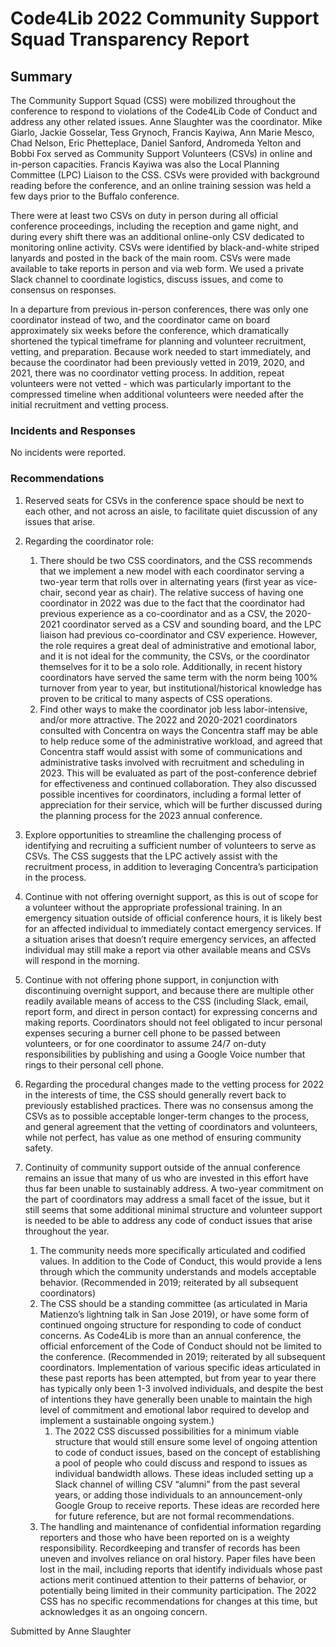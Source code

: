 # Code4Lib 2022 Community Support Squad Transparency Report

## Summary

The Community Support Squad (CSS) were mobilized throughout the conference to respond to violations of the Code4Lib Code of Conduct and address any other related issues. Anne Slaughter was the coordinator. Mike Giarlo, Jackie Gosselar, Tess Grynoch, Francis Kayiwa, Ann Marie Mesco, Chad Nelson, Eric Phetteplace, Daniel Sanford, Andromeda Yelton and Bobbi Fox served as Community Support Volunteers (CSVs) in online and in-person capacities. Francis Kayiwa was also the Local Planning Committee (LPC) Liaison to the CSS. CSVs were provided with background reading before the conference, and an online training session was held a few days prior to the Buffalo conference.

There were at least two CSVs on duty in person during all official conference proceedings, including the reception and game night, and during every shift there was an additional online-only CSV dedicated to monitoring online activity. CSVs were identified by black-and-white striped lanyards and posted in the back of the main room. CSVs were made available to take reports in person and via web form. We used a private Slack channel to coordinate logistics, discuss issues, and come to consensus on responses.

In a departure from previous in-person conferences, there was only one coordinator instead of two, and the coordinator came on board approximately six weeks before the conference, which dramatically shortened the typical timeframe for planning and volunteer recruitment, vetting, and preparation. Because work needed to start immediately, and because the coordinator had been previously vetted in 2019, 2020, and 2021, there was no coordinator vetting process. In addition, repeat volunteers were not vetted - which was particularly important to the compressed timeline when additional volunteers were needed after the initial recruitment and vetting process.

### Incidents and Responses

No incidents were reported.

### Recommendations

1. Reserved seats for CSVs in the conference space should be next to each other, and not across an aisle, to facilitate quiet discussion of any issues that arise.

2. Regarding the coordinator role:
    1. There should be two CSS coordinators, and the CSS recommends that we implement a new model with each coordinator serving a two-year term that rolls over in alternating years (first year as vice-chair, second year as chair). The relative success of having one coordinator in 2022 was due to the fact that the coordinator had previous experience as a co-coordinator and as a CSV, the 2020-2021 coordinator served as a CSV and sounding board, and the LPC liaison had previous co-coordinator and CSV experience. However, the role requires a great deal of administrative and emotional labor, and it is not ideal for the community, the CSVs, or the coordinator themselves for it to be a solo role. Additionally, in recent history coordinators have served the same term with the norm being 100% turnover from year to year, but institutional/historical knowledge has proven to be critical to many aspects of CSS operations.
    2. Find other ways to make the coordinator job less labor-intensive, and/or more attractive. The 2022 and 2020-2021 coordinators consulted with Concentra on ways the Concentra staff may be able to help reduce some of the administrative workload, and agreed that Concentra staff would assist with some of communications and administrative tasks involved with recruitment and scheduling in 2023. This will be evaluated as part of the post-conference debrief for effectiveness and continued collaboration. They also discussed possible incentives for coordinators, including a formal letter of appreciation for their service, which will be further discussed during the planning process for the 2023 annual conference.
3. Explore opportunities to streamline the challenging process of identifying and recruiting a sufficient number of volunteers to serve as CSVs. The CSS suggests that the LPC actively assist with the recruitment process, in addition to leveraging Concentra’s participation in the process.
4. Continue with not offering overnight support, as this is out of scope for a volunteer without the appropriate professional training. In an emergency situation outside of official conference hours, it is likely best for an affected individual to immediately contact emergency services. If a situation arises that doesn’t require emergency services, an affected individual may still make a report via other available means and CSVs will respond in the morning.
5. Continue with not offering phone support, in conjunction with discontinuing overnight support, and because there are multiple other readily available means of access to the CSS (including Slack, email, report form, and direct in person contact) for expressing concerns and making reports. Coordinators should not feel obligated to incur personal expenses securing a burner cell phone to be passed between volunteers, or for one coordinator to assume 24/7 on-duty responsibilities by publishing and using a Google Voice number that rings to their personal cell phone.
6. Regarding the procedural changes made to the vetting process for 2022 in the interests of time, the CSS should generally revert back to previously established practices. There was no consensus among the CSVs as to possible acceptable longer-term changes to the process, and general agreement that the vetting of coordinators and volunteers, while not perfect, has value as one method of ensuring community safety.
7. Continuity of community support outside of the annual conference remains an issue that many of us who are invested in this effort have thus far been unable to sustainably address. A two-year commitment on the part of coordinators may address a small facet of the issue, but it still seems that some additional minimal structure and volunteer support is needed to be able to address any code of conduct issues that arise throughout the year.
    1. The community needs more specifically articulated and codified values. In addition to the Code of Conduct, this would provide a lens through which the community understands and models acceptable behavior. (Recommended in 2019; reiterated by all subsequent coordinators)
    2. The CSS should be a standing committee (as articulated in Maria Matienzo’s lightning talk in San Jose 2019), or have some form of continued ongoing structure for responding to code of conduct concerns. As Code4Lib is more than an annual conference, the official enforcement of the Code of Conduct should not be limited to the conference. (Recommended in 2019; reiterated by all subsequent coordinators. Implementation of various specific ideas articulated in these past reports has been attempted, but from year to year there has typically only been 1-3 involved individuals, and despite the best of intentions they have generally been unable to maintain the high level of commitment and emotional labor required to develop and implement a sustainable ongoing system.)
        1. The 2022 CSS discussed possibilities for a minimum viable structure that would still ensure some level of ongoing attention to code of conduct issues, based on the concept of establishing a pool of people who could discuss and respond to issues as individual bandwidth allows. These ideas included setting up a Slack channel of willing CSV “alumni” from the past several years, or adding those individuals to an announcement-only Google Group to receive reports. These ideas are recorded here for future reference, but are not formal recommendations.
    3. The handling and maintenance of confidential information regarding reporters and those who have been reported on is a weighty responsibility. Recordkeeping and transfer of records has been uneven and involves reliance on oral history. Paper files have been lost in the mail, including reports that identify individuals whose past actions merit continued attention to their patterns of behavior, or potentially being limited in their community participation. The 2022 CSS has no specific recommendations for changes at this time, but acknowledges it as an ongoing concern.

Submitted by Anne Slaughter

